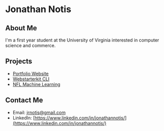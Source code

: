 # Jonathan Notis

## About Me

I'm a first year student at the University of Virginia interested in computer science and commerce.

## Projects

- [Portfolio Website](https://jonathannotis.vercel.app)
- [Webstarterkit CLI](https://github.com/jonathannotis/web-starterkit-cli)
- [NFL Machine Learning](https://github.com/jonathannotis/nfl-player-success-ml)

## Contact Me

- Email: jrnotis@gmail.com
- LinkedIn: [https://www.linkedin.com/in/jonathannotis/](https://www.linkedin.com/in/jonathannotis/)
